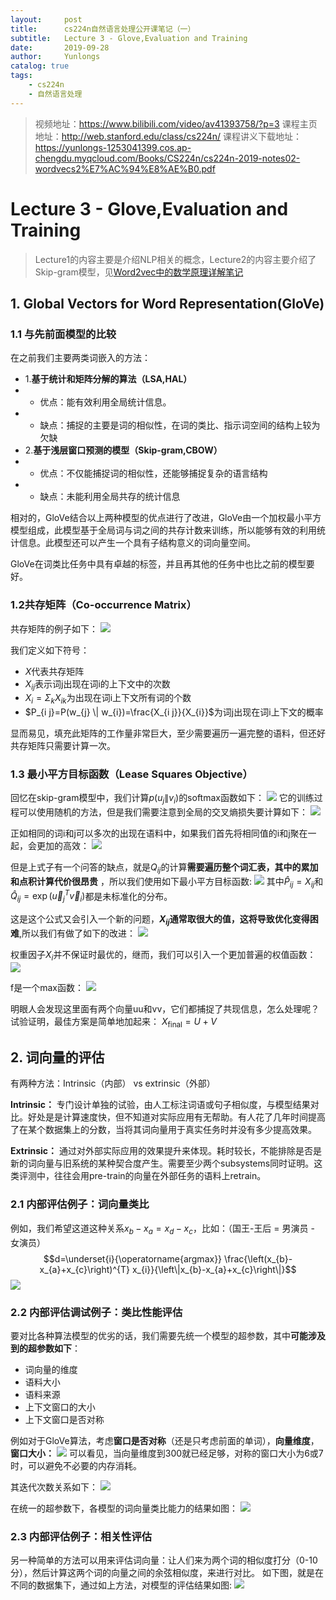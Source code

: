 ```yaml
---
layout:     post
title:      cs224n自然语言处理公开课笔记（一）
subtitle:   Lecture 3 - Glove,Evaluation and Training
date:       2019-09-28
author:     Yunlongs
catalog: true
tags:
    - cs224n
    - 自然语言处理
---
```


>视频地址：https://www.bilibili.com/video/av41393758/?p=3
课程主页地址：http://web.stanford.edu/class/cs224n/
课程讲义下载地址：https://yunlongs-1253041399.cos.ap-chengdu.myqcloud.com/Books/CS224n/cs224n-2019-notes02-wordvecs2%E7%AC%94%E8%AE%B0.pdf

# Lecture 3 - Glove,Evaluation and Training
>Lecture1的内容主要是介绍NLP相关的概念，Lecture2的内容主要介绍了Skip-gram模型，见[Word2vec中的数学原理详解笔记](https://yunlongs.cn/2019/01/16/Word2vec%E4%B8%AD%E7%9A%84%E6%95%B0%E5%AD%A6%E5%8E%9F%E7%90%86%E8%AF%A6%E8%A7%A3/)

## 1. Global Vectors for Word Representation(GloVe)

### 1.1 与先前面模型的比较
在之前我们主要两类词嵌入的方法：
- 1.**基于统计和矩阵分解的算法（LSA,HAL）**
- - 优点：能有效利用全局统计信息。
- - 缺点：捕捉的主要是词的相似性，在词的类比、指示词空间的结构上较为欠缺
- 2.**基于浅层窗口预测的模型（Skip-gram,CBOW）**
- - 优点：不仅能捕捉词的相似性，还能够捕捉复杂的语言结构
- - 缺点：未能利用全局共存的统计信息

相对的，GloVe结合以上两种模型的优点进行了改进，GloVe由一个加权最小平方模型组成，此模型基于全局词与词之间的共存计数来训练，所以能够有效的利用统计信息。此模型还可以产生一个具有子结构意义的词向量空间。

GloVe在词类比任务中具有卓越的标签，并且再其他的任务中也比之前的模型要好。

### 1.2共存矩阵（Co-occurrence Matrix）
共存矩阵的例子如下：
![](https://yunlongs-1253041399.cos.ap-chengdu.myqcloud.com/image/Stanford/3.png)

我们定义如下符号：
- $X$代表共存矩阵
- $X_{ij}$表示词j出现在词i的上下文中的次数
- $X_{i}=\Sigma_{k} X_{i k}$为出现在词i上下文所有词的个数
- $P_{i j}=P(w_{j} \| w_{i})=\frac{X_{i j}}{X_{i}}$为词j出现在词i上下文的概率

显而易见，填充此矩阵的工作量非常巨大，至少需要遍历一遍完整的语料，但还好共存矩阵只需要计算一次。

### 1.3 最小平方目标函数（Lease Squares Objective）
回忆在skip-gram模型中，我们计算$p(u_j \| v_i)$的softmax函数如下：
![](https://yunlongs-1253041399.cos.ap-chengdu.myqcloud.com/image/Stanford/4.png)
它的训练过程可以使用随机的方法，但是我们需要注意到全局的交叉熵损失要计算如下：
![](https://yunlongs-1253041399.cos.ap-chengdu.myqcloud.com/image/Stanford/5.png)

正如相同的词i和j可以多次的出现在语料中，如果我们首先将相同值的i和j聚在一起，会更加的高效：
![](https://yunlongs-1253041399.cos.ap-chengdu.myqcloud.com/image/Stanford/6.png)

但是上式子有一个问答的缺点，就是$Q_{ij}$的计算**需要遍历整个词汇表，其中的累加和点积计算代价很昂贵** ，所以我们使用如下最小平方目标函数:
![](https://yunlongs-1253041399.cos.ap-chengdu.myqcloud.com/image/Stanford/7.png)
其中$\hat P_{ij}=X_{i j}$和$\hat Q_{i j}=\exp \left(\vec u_{j}^{T} \vec{v}_{i}\right)$都是未标准化的分布。

这是这个公式又会引入一个新的问题，**$X_{ij}$通常取很大的值，这将导致优化变得困难**,所以我们有做了如下的改进：
![](https://yunlongs-1253041399.cos.ap-chengdu.myqcloud.com/image/Stanford/8.png)

权重因子$X_i$并不保证时最优的，继而，我们可以引入一个更加普遍的权值函数：
![](https://yunlongs-1253041399.cos.ap-chengdu.myqcloud.com/image/Stanford/9.png)

f是一个max函数：
![](https://yunlongs-1253041399.cos.ap-chengdu.myqcloud.com/image/Stanford/10.png)

明眼人会发现这里面有两个向量uu和vv，它们都捕捉了共现信息，怎么处理呢？试验证明，最佳方案是简单地加起来：
$X_{\text {final}}=U+V$

## 2. 词向量的评估

有两种方法：Intrinsic（内部） vs extrinsic（外部）

**Intrinsic：** 专门设计单独的试验，由人工标注词语或句子相似度，与模型结果对比。好处是是计算速度快，但不知道对实际应用有无帮助。有人花了几年时间提高了在某个数据集上的分数，当将其词向量用于真实任务时并没有多少提高效果。

**Extrinsic：** 通过对外部实际应用的效果提升来体现。耗时较长，不能排除是否是新的词向量与旧系统的某种契合度产生。需要至少两个subsystems同时证明。这类评测中，往往会用pre-train的向量在外部任务的语料上retrain。

### 2.1 内部评估例子：词向量类比

例如，我们希望这道这种关系$x_b-x_a = x_d-x_c$，比如：（国王-王后 = 男演员 - 女演员）
$$d=\underset{i}{\operatorname{argmax}} \frac{\left(x_{b}-x_{a}+x_{c}\right)^{T} x_{i}}{\left\|x_{b}-x_{a}+x_{c}\right\|}$$
![](https://yunlongs-1253041399.cos.ap-chengdu.myqcloud.com/image/Stanford/11.png)

### 2.2 内部评估调试例子：类比性能评估
要对比各种算法模型的优劣的话，我们需要先统一个模型的超参数，其中**可能涉及到的超参数如下**：
- 词向量的维度
- 语料大小
- 语料来源
- 上下文窗口的大小
- 上下文窗口是否对称

例如对于GloVe算法，考虑**窗口是否对称**（还是只考虑前面的单词），**向量维度**，**窗口大小：**
![](https://yunlongs-1253041399.cos.ap-chengdu.myqcloud.com/image/Stanford/14.png)
可以看见，当向量维度到300就已经足够，对称的窗口大小为6或7时，可以避免不必要的内存消耗。

其迭代次数关系如下：
![](https://yunlongs-1253041399.cos.ap-chengdu.myqcloud.com/image/Stanford/15.png)


在统一的超参数下，各模型的词向量类比能力的结果如图：
![](https://yunlongs-1253041399.cos.ap-chengdu.myqcloud.com/image/Stanford/12.png)

### 2.3 内部评估例子：相关性评估
另一种简单的方法可以用来评估词向量：让人们来为两个词的相似度打分（0-10分），然后计算这两个词的向量之间的余弦相似度，来进行对比。
如下图，就是在不同的数据集下，通过如上方法，对模型的评估结果如图:
![](https://yunlongs-1253041399.cos.ap-chengdu.myqcloud.com/image/Stanford/13.png)